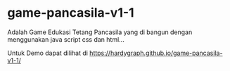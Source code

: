 # game-pancasila-v1-1

Adalah Game Edukasi Tetang Pancasila yang di bangun dengan menggunakan java script css dan html...


 Untuk Demo dapat dilihat di https://hardygraph.github.io/game-pancasila-v1-1/
